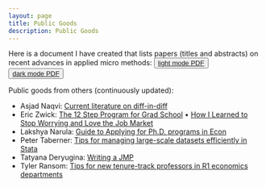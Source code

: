 ```yaml
---
layout: page
title: Public Goods
description: Public Goods
---
```


Here is a document I have created that lists papers (titles and abstracts) on recent advances in applied micro methods: <button type="button" class="btn btn-xs btn-default"><a href="/PublicGoods/applied_micro_methods.pdf">light mode PDF</a></button> <button type="button" class="btn btn-xs btn-default"><a href="/PublicGoods/applied_micro_methods_dark_mode.pdf">dark mode PDF</a></button>

Public goods from others (continuously updated):
- Asjad Naqvi: <a href="https://github.com/asjadnaqvi/DiD">Current literature on diff-in-diff</a> 
- Eric Zwick: <a href="http://www.ericzwick.com/public_goods/twelve_steps.pdf">The 12 Step Program for Grad School</a> • <a href="http://www.ericzwick.com/public_goods/love_the_market.pdf">How I Learned to Stop Worrying and Love the Job Market</a> 
- Lakshya Narula: <a href="https://twitter.com/logwithbasee/status/1406924226393612295?s=20">Guide to Applying for Ph.D. programs in Econ</a>
- Peter Taberner: <a href="https://www.peretaberner.eu/tips-for-managing-large-scale-datasets-efficiently-in-stata/">Tips for managing large-scale datasets efficiently in Stata</a>
- Tatyana Deryugina: <a href="https://twitter.com/TDeryugina/status/1428353535414992914?s=20">Writing a JMP</a> 
- Tyler Ransom: <a href="https://tyleransom.medium.com/tips-for-new-tenure-track-professors-in-r1-economics-departments-fa2e9977d09c0">Tips for new tenure-track professors in R1 economics departments</a>
